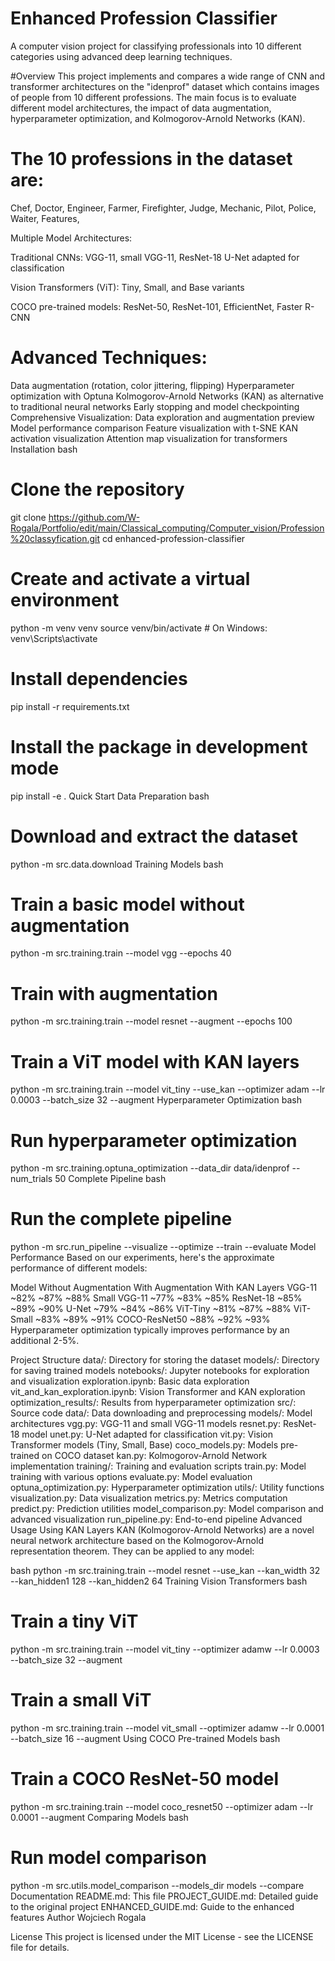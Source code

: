 # Enhanced Profession Classifier
A computer vision project for classifying professionals into 10 different categories using advanced deep learning techniques.

#Overview
This project implements and compares a wide range of CNN and transformer architectures on the "idenprof" dataset which contains images of people from 10 different professions. The main focus is to evaluate different model architectures, the impact of data augmentation, hyperparameter optimization, and Kolmogorov-Arnold Networks (KAN).

# The 10 professions in the dataset are:

Chef,
Doctor,
Engineer,
Farmer,
Firefighter,
Judge,
Mechanic,
Pilot,
Police,
Waiter,
Features,

Multiple Model Architectures:

Traditional CNNs: VGG-11, small VGG-11, ResNet-18
U-Net adapted for classification

Vision Transformers (ViT): Tiny, Small, and Base variants

COCO pre-trained models: ResNet-50, ResNet-101, EfficientNet, Faster R-CNN

# Advanced Techniques:
Data augmentation (rotation, color jittering, flipping)
Hyperparameter optimization with Optuna
Kolmogorov-Arnold Networks (KAN) as alternative to traditional neural networks
Early stopping and model checkpointing
Comprehensive Visualization:
Data exploration and augmentation preview
Model performance comparison
Feature visualization with t-SNE
KAN activation visualization
Attention map visualization for transformers
Installation
bash
# Clone the repository
git clone https://github.com/W-Rogala/Portfolio/edit/main/Classical_computing/Computer_vision/Profession%20classyfication.git
cd enhanced-profession-classifier

# Create and activate a virtual environment
python -m venv venv
source venv/bin/activate  # On Windows: venv\Scripts\activate

# Install dependencies
pip install -r requirements.txt

# Install the package in development mode
pip install -e .
Quick Start
Data Preparation
bash
# Download and extract the dataset
python -m src.data.download
Training Models
bash
# Train a basic model without augmentation
python -m src.training.train --model vgg --epochs 40

# Train with augmentation
python -m src.training.train --model resnet --augment --epochs 100

# Train a ViT model with KAN layers
python -m src.training.train --model vit_tiny --use_kan --optimizer adam --lr 0.0003 --batch_size 32 --augment
Hyperparameter Optimization
bash
# Run hyperparameter optimization
python -m src.training.optuna_optimization --data_dir data/idenprof --num_trials 50
Complete Pipeline
bash
# Run the complete pipeline
python -m src.run_pipeline --visualize --optimize --train --evaluate
Model Performance
Based on our experiments, here's the approximate performance of different models:

Model	Without Augmentation	With Augmentation	With KAN Layers
VGG-11	~82%	~87%	~88%
Small VGG-11	~77%	~83%	~85%
ResNet-18	~85%	~89%	~90%
U-Net	~79%	~84%	~86%
ViT-Tiny	~81%	~87%	~88%
ViT-Small	~83%	~89%	~91%
COCO-ResNet50	~88%	~92%	~93%
Hyperparameter optimization typically improves performance by an additional 2-5%.

Project Structure
data/: Directory for storing the dataset
models/: Directory for saving trained models
notebooks/: Jupyter notebooks for exploration and visualization
exploration.ipynb: Basic data exploration
vit_and_kan_exploration.ipynb: Vision Transformer and KAN exploration
optimization_results/: Results from hyperparameter optimization
src/: Source code
data/: Data downloading and preprocessing
models/: Model architectures
vgg.py: VGG-11 and small VGG-11 models
resnet.py: ResNet-18 model
unet.py: U-Net adapted for classification
vit.py: Vision Transformer models (Tiny, Small, Base)
coco_models.py: Models pre-trained on COCO dataset
kan.py: Kolmogorov-Arnold Network implementation
training/: Training and evaluation scripts
train.py: Model training with various options
evaluate.py: Model evaluation
optuna_optimization.py: Hyperparameter optimization
utils/: Utility functions
visualization.py: Data visualization
metrics.py: Metrics computation
predict.py: Prediction utilities
model_comparison.py: Model comparison and advanced visualization
run_pipeline.py: End-to-end pipeline
Advanced Usage
Using KAN Layers
KAN (Kolmogorov-Arnold Networks) are a novel neural network architecture based on the Kolmogorov-Arnold representation theorem. They can be applied to any model:

bash
python -m src.training.train --model resnet --use_kan --kan_width 32 --kan_hidden1 128 --kan_hidden2 64
Training Vision Transformers
bash
# Train a tiny ViT
python -m src.training.train --model vit_tiny --optimizer adamw --lr 0.0003 --batch_size 32 --augment

# Train a small ViT
python -m src.training.train --model vit_small --optimizer adamw --lr 0.0001 --batch_size 16 --augment
Using COCO Pre-trained Models
bash
# Train a COCO ResNet-50 model
python -m src.training.train --model coco_resnet50 --optimizer adam --lr 0.0001 --augment
Comparing Models
bash
# Run model comparison
python -m src.utils.model_comparison --models_dir models --compare
Documentation
README.md: This file
PROJECT_GUIDE.md: Detailed guide to the original project
ENHANCED_GUIDE.md: Guide to the enhanced features
Author
Wojciech Rogala

License
This project is licensed under the MIT License - see the LICENSE file for details.

